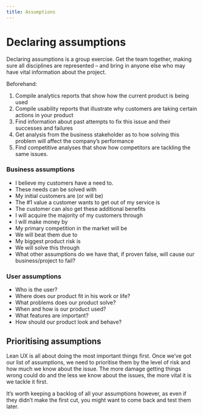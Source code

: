 ```yaml
---
title: Assumptions
---
```


# Declaring assumptions

Declaring assumptions is a group exercise. Get the team together, making sure all disciplines are represented – and bring in anyone else who may have vital information about the project.

Beforehand:

1. Compile analytics reports that show how the current product is being used 
2. Compile usability reports that illustrate why customers are taking certain actions in your product 
3. Find information about past attempts to fix this issue and their successes and failures 
4. Get analysis from the business stakeholder as to how solving this problem will affect the company’s performance 
5. Find competitive analyses that show how competitors are tackling the same issues. 

### Business assumptions
- I believe my customers have a need to. 
- These needs can be solved with
- My initial customers are (or will be)
- The #1 value a customer wants to get out of my service is
- The customer can also get these additional benefits
- I will acquire the majority of my customers through
- I will make money by
- My primary competition in the market will be
- We will beat them due to
- My biggest product risk is
- We will solve this through
- What other assumptions do we have that, if proven false, will cause our business/project to fail?

### User assumptions
- Who is the user?
- Where does our product fit in his work or life?
- What problems does our product solve?
- When and how is our product used?
- What features are important?
- How should our product look and behave? 

## Prioritising assumptions
Lean UX is all about doing the most important things first. Once we’ve got our list of assumptions, we need to prioritise them by the level of risk and how much we know about the issue. The more damage getting things wrong could do and the less we know about the issues, the more vital it is we tackle it first.
  
It’s worth keeping a backlog of all your assumptions however, as even if they didn’t make the first cut, you might want to come back and test them later.

